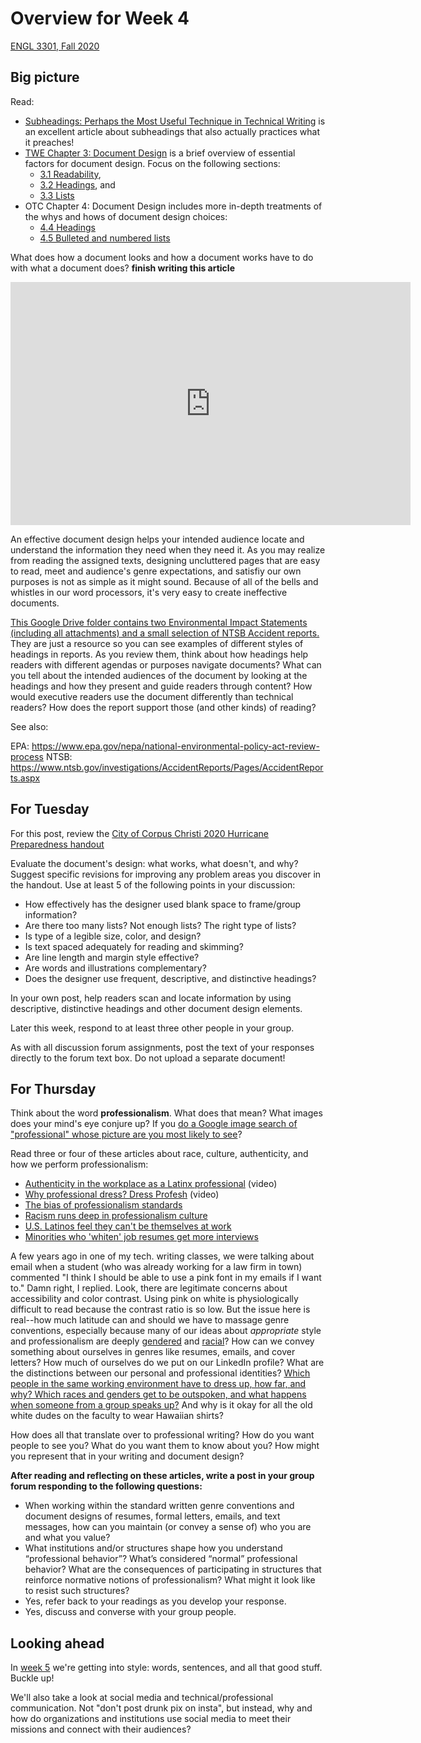 # Overview for Week 4

[ENGL 3301, Fall 2020](../calendar.html)

## Big picture

Read:
- [Subheadings: Perhaps the Most Useful Technique in Technical Writing](https://idratherbewriting.com/2013/08/23/subheadings-perhaps-the-most-useful-technique-in-technical-writing/) is an excellent article about subheadings that also actually practices what it preaches!
- [TWE Chapter 3: Document Design](https://pressbooks.bccampus.ca/technicalwriting/part/documentdesign/) is a brief overview of essential factors for document design. Focus on the following sections:
  - [3.1 Readability](https://pressbooks.bccampus.ca/technicalwriting/chapter/readability/),
  - [3.2 Headings](https://pressbooks.bccampus.ca/technicalwriting/chapter/headings/), and
  - [3.3 Lists](https://pressbooks.bccampus.ca/technicalwriting/chapter/lists/)
- OTC Chapter 4: Document Design includes more in-depth treatments of the whys and hows of document design choices:
  - [4.4 Headings](https://alg.manifoldapp.org/read/open-technical-communication/section/86acfd75-0fcf-4f84-81aa-da087f3748a5)
  - [4.5 Bulleted and numbered lists](https://alg.manifoldapp.org/read/open-technical-communication/section/186ea758-92f6-4495-b6df-01061e39ec68)

What does how a document looks and how a document works have to do with what a document does? **finish writing this article**

<p><iframe width="640" height="389" src="https://docs.google.com/presentation/d/1-itoFjVtbyHlaBp79TP5tyXtl3fLC5Nt_cU00tC-neo/embed?start=false&amp;loop=false&amp;delayms=3000" frameborder="0" allowfullscreen="true" mozallowfullscreen="true" webkitallowfullscreen="true"></iframe></p>

An effective document design helps your intended audience locate and understand the information they need when they need it. As you may realize from reading the assigned texts, designing uncluttered pages that are easy to read, meet and audience's genre expectations, and satisfiy our own purposes is not as simple as it might sound. Because of all of the bells and whistles in our word processors, it's very easy to create ineffective documents.

[This Google Drive folder contains two Environmental Impact Statements (including all attachments) and a small selection of NTSB Accident reports.]() They are just a resource so you can see examples of different styles of headings in reports. As you review them, think about how headings help readers with different agendas or purposes navigate documents? What can you tell about the intended audiences of the document by looking at the headings and how they present and guide readers through content? How would executive readers use the document differently than technical readers? How does the report support those (and other kinds) of reading?

See also:

EPA: https://www.epa.gov/nepa/national-environmental-policy-act-review-process
NTSB: https://www.ntsb.gov/investigations/AccidentReports/Pages/AccidentReports.aspx

## For Tuesday

For this post, review the [City of Corpus Christi 2020 Hurricane Preparedness handout](https://www-cdn.cctexas.com/sites/default/files/FIRDEP-eoc-hurricane-prepardness-information.pdf)

Evaluate the document's design: what works, what doesn't, and why? Suggest specific revisions for improving any problem areas you discover in the handout. Use at least 5 of the following points in your discussion:
- How effectively has the designer used blank space to frame/group information?
- Are there too many lists? Not enough lists? The right type of lists?
- Is type of a legible size, color, and design?
- Is text spaced adequately for reading and skimming?
- Are line length and margin style effective?
- Are words and illustrations complementary?
- Does the designer use frequent, descriptive, and distinctive headings?

In your own post, help readers scan and locate information by using descriptive, distinctive headings and other document design elements.

Later this week, respond to at least three other people in your group.

As with all discussion forum assignments, post the text of your responses directly to the forum text box. Do not upload a separate document!

## For Thursday

Think about the word **professionalism**. What does that mean? What images does your mind's eye conjure up? If you [do a Google image search of "professional" whose picture are you most likely to see](https://theconversation.com/googles-algorithms-discriminate-against-women-and-people-of-colour-112516)?

Read three or four of these articles about race, culture, authenticity, and how we perform professionalism:
  - [Authenticity in the workplace as a Latinx professional](https://www.alley.com/post/authenticity-in-the-workplace-as-a-latinx-professional) (video)
  - [Why professional dress? Dress Profesh](https://dressprofesh.com/whydress) (video)
  - [The bias of professionalism standards](https://ssir.org/articles/entry/the_bias_of_professionalism_standards)
  - [Racism runs deep in professionalism culture](https://tulanehullabaloo.com/51652/intersections/business-professionalism-is-racist/)
  - [U.S. Latinos feel they can't be themselves at work](https://hbr.org/2016/10/u-s-latinos-feel-they-cant-be-themselves-at-work)
  - [Minorities who 'whiten' job resumes get more interviews](https://hbswk.hbs.edu/item/minorities-who-whiten-job-resumes-get-more-interviews)

A few years ago in one of my tech. writing classes, we were talking about email when a student (who was already working for a law firm in town) commented "I think I should be able to use a pink font in my emails if I want to." Damn right, I replied. Look, there are legitimate concerns about accessibility and color contrast. Using pink on white is physiologically difficult to read because the contrast ratio is so low. But the issue here is real--how much latitude can and should we have to massage genre conventions, especially because many of our ideas about *appropriate* style and professionalism are deeply [gendered](https://academic.oup.com/jcmc/article/11/4/1012/4617714) and [racial](https://www.academia.edu/download/35205268/Medina_Tweeting_Identity_CRE.pdf)? How can we convey something about ourselves in genres like resumes, emails, and cover letters? How much of ourselves do we put on our LinkedIn profile? What are the distinctions between our personal and  professional identities? [Which people in the same working environment have to dress up, how far, and why? Which races and genders get to be outspoken, and what happens when someone from a group speaks up?](https://money.cnn.com/2015/11/25/news/economy/racial-discrimination-work/index.html) And why is it okay for all the old white dudes on the faculty to wear Hawaiian shirts?

How does all that translate over to professional writing? How do you want people to see you? What do you want them to know about you? How might you represent that in your writing and document design?

**After reading and reflecting on these articles, write a post in your group forum responding to the following questions:**
  - When working within the standard written genre conventions and document designs of resumes, formal letters, emails, and text messages, how can you maintain (or convey a sense of) who you are and what you value?
  - What institutions and/or structures shape how you understand “professional behavior”? What’s considered “normal” professional behavior? What are the consequences of participating in structures that reinforce normative notions of professionalism? What might it look like to resist such structures?
  - Yes, refer back to your readings as you develop your response.
  - Yes, discuss and converse with your group people.

## Looking ahead

In [week 5](week-05-notes) we're getting into style: words, sentences, and all that good stuff. Buckle up!

We'll also take a look at social media and technical/professional communication. Not "don't post drunk pix on insta", but instead, why and how do organizations and institutions use social media to meet their missions and connect with their audiences?

